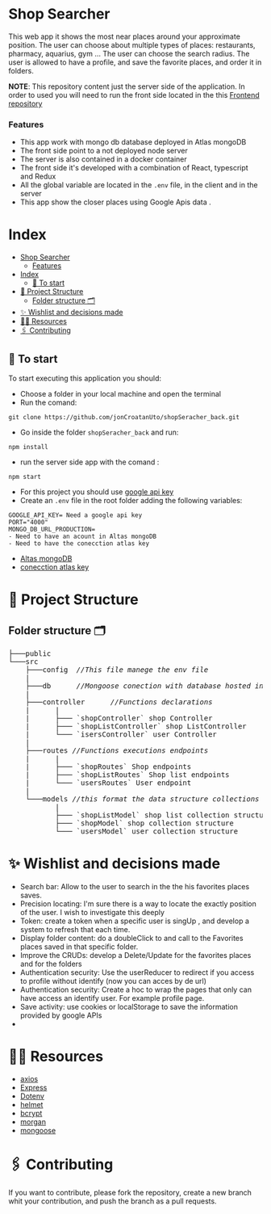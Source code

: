 # Shop Searcher

This web app it shows the most near places around your approximate position.
The user can choose about multiple types of places: restaurants, pharmacy, aquarius, gym ...
The user can choose the search radius.
The user is allowed to have a profile, and save the favorite places, and order it in folders.

**NOTE**: This repository content just the server side of the application. In order to used you will need to run the front side located in the this [ Frontend repository](https://github.com/jonCroatanUto/shopSeracher_front.git)

### Features

- This app work with mongo db database deployed in Atlas mongoDB
- The front side point to a not deployed node server
- The server is also contained in a docker container
- The front side it's developed with a combination of React, typescript and Redux
- All the global variable are located in the `.env` file, in the client and in the server
- This app show the closer places using Google Apis data .

# Index

- [Shop Searcher](#shop-searcher)
    - [Features](#features)
- [Index](#index)
  - [🚀 To start](#-to-start)
- [🦴 Project Structure](#-project-structure)
  - [Folder structure 🗂](#folder-structure-)
- [✨ Wishlist and decisions made](#-wishlist-and-decisions-made)
- [🕵️‍♂️ Resources](#️️-resources)
- [🖇️ Contributing](#️-contributing)

## 🚀 To start

To start executing this application you should:

- Choose a folder in your local machine and open the terminal
- Run the comand:

```
git clone https://github.com/jonCroatanUto/shopSeracher_back.git
```

- Go inside the folder `shopSeracher_back` and run:

```
npm install
```

- run the server side app with the comand :

```
npm start
```

- For this project you should use [google api key](https://developers.google.com/maps/documentation/javascript/get-api-key)
- Create an `.env` file in the root folder adding the following variables:

```
GOOGLE_API_KEY= Need a google api key
PORT="4000"
MONGO_DB_URL_PRODUCTION=
- Need to have an acount in Altas mongoDB
- Need to have the conecction atlas key
```
- [Altas mongoDB](https://www.mongodb.com/es/cloud/atlas/register)
- [conecction atlas key](https://docs.atlas.mongodb.com/connect-to-cluster/)

###

# 🦴 Project Structure

## Folder structure 🗂

<pre>
├───public
└───src
    ├───config  <i>//This file manege the env file  </i>
    |
    ├───db      <i>//Mongoose conection with database hosted in Atles mongoDB   </i>
    |	  
    ├───controller      <i>//Functions declarations  </i>
    |      | 
    |      ├─── `shopController` shop Controller
    |      ├─── `shopListController` shop ListController
    |      └─── `isersController` user Controller
    |     
    ├───routes <i>//Functions executions endpoints  </i>
    |      | 
    |      ├─── `shopRoutes` Shop endpoints 
    |      ├─── `shopListRoutes` Shop list endpoints 
    |      └─── `usersRoutes` User endpoint 
    |
    └───models <i>//this format the data structure collections   </i>
           | 
           ├─── `shopListModel` shop list collection structure
           ├─── `shopModel` shop collection structure
           └─── `usersModel` user collection structure
</pre>

# ✨ Wishlist and decisions made

- Search bar: Allow to the user to search in the the his favorites places saves.
- Precision locating: I'm sure there is a way to locate the exactly position of the user. I wish to investigate this deeply
- Token: create a token when a specific user is singUp , and develop a system to refresh that each time.
- Display folder content: do a doubleClick to and call to the Favorites places saved in that specific folder.
- Improve the CRUDs: develop a Delete/Update for the favorites places and for the folders
- Authentication security: Use the userReducer to redirect if you access to profile without identify (now you can acces by de url)
- Authentication security: Create a hoc to wrap the pages that only can have access an identify user. For example profile page.
- Save activity: use cookies or localStorage to save the information provided by google APIs
-

# 🕵️‍♂️ Resources

- [axios](https://www.npmjs.com/package/axios)
- [Express](https://expressjs.com/)
- [Dotenv](https://www.npmjs.com/package/dotenv)
- [helmet](https://helmetjs.github.io/)
- [bcrypt](https://www.npmjs.com/package/bcrypt)
- [morgan](https://www.npmjs.com/package/morgan)
- [mongoose](https://mongoosejs.com/docs/)

# 🖇️ Contributing

If you want to contribute, please fork the repository, create a new branch whit your contribution, and push the branch as a pull requests.
